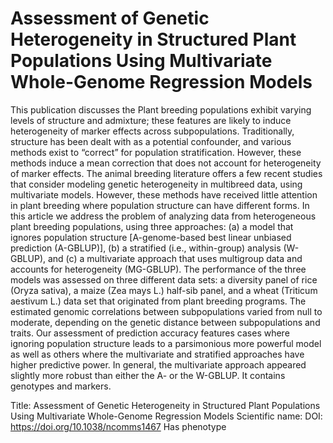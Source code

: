 # Assessment of Genetic Heterogeneity in Structured Plant Populations Using Multivariate Whole-Genome Regression Models

This publication discusses the Plant breeding populations exhibit varying levels of structure and admixture; these features are likely to induce heterogeneity of marker effects across subpopulations. Traditionally, structure has been dealt with as a potential confounder, and various methods exist to “correct” for population stratification. However, these methods induce a mean correction that does not account for heterogeneity of marker effects. The animal breeding literature offers a few recent studies that consider modeling genetic heterogeneity in multibreed data, using multivariate models. However, these methods have received little attention in plant breeding where population structure can have different forms. In this article we address the problem of analyzing data from heterogeneous plant breeding populations, using three approaches: (a) a model that ignores population structure [A-genome-based best linear unbiased prediction (A-GBLUP)], (b) a stratified (i.e., within-group) analysis (W-GBLUP), and (c) a multivariate approach that uses multigroup data and accounts for heterogeneity (MG-GBLUP). The performance of the three models was assessed on three different data sets: a diversity panel of rice (Oryza sativa), a maize (Zea mays L.) half-sib panel, and a wheat (Triticum aestivum L.) data set that originated from plant breeding programs. The estimated genomic correlations between subpopulations varied from null to moderate, depending on the genetic distance between subpopulations and traits. Our assessment of prediction accuracy features cases where ignoring population structure leads to a parsimonious more powerful model as well as others where the multivariate and stratified approaches have higher predictive power. In general, the multivariate approach appeared slightly more robust than either the A- or the W-GBLUP.
It contains  genotypes and  markers.

Title: Assessment of Genetic Heterogeneity in Structured Plant Populations Using Multivariate Whole-Genome Regression Models
Scientific name: 
DOI: https://doi.org/10.1038/ncomms1467
Has phenotype 

